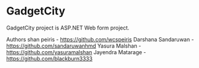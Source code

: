 # GadgetCity
GadgetCity project is ASP.NET Web form project. 

Authors
  shan peiris - https://github.com/wcspeiris
  Darshana Sandaruwan - https://github.com/sandaruwanhmd
  Yasura Malshan - https://github.com/yasuramalshan
  Jayendra Matarage - https://github.com/blackburn3333
